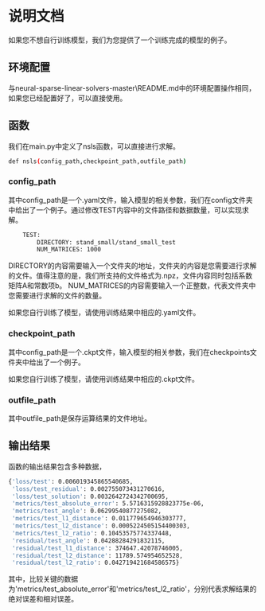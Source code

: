 # 说明文档

如果您不想自行训练模型，我们为您提供了一个训练完成的模型的例子。

## 环境配置

与neural-sparse-linear-solvers-master\README.md中的环境配置操作相同，如果您已经配置好了，可以直接使用。

## 函数

我们在main.py中定义了nsls函数，可以直接进行求解。

```sh
def nsls(config_path,checkpoint_path,outfile_path)
```

### config_path

其中config_path是一个.yaml文件，输入模型的相关参数，我们在config文件夹中给出了一个例子。通过修改TEST内容中的文件路径和数据数量，可以实现求解。

```sh
    TEST:
        DIRECTORY: stand_small/stand_small_test
        NUM_MATRICES: 1000
```

DIRECTORY的内容需要输入一个文件夹的地址，文件夹的内容是您需要进行求解的文件。值得注意的是，我们所支持的文件格式为.npz，文件内容同时包括系数矩阵A和常数项b。
NUM_MATRICES的内容需要输入一个正整数，代表文件夹中您需要进行求解的文件的数量。

如果您自行训练了模型，请使用训练结果中相应的.yaml文件。

### checkpoint_path

其中config_path是一个.ckpt文件，输入模型的相关参数，我们在checkpoints文件夹中给出了一个例子。

如果您自行训练了模型，请使用训练结果中相应的.ckpt文件。

### outfile_path

其中outfile_path是保存运算结果的文件地址。

## 输出结果

函数的输出结果包含多种数据，

```sh
{'loss/test': 0.006019345865540685,
 'loss/test_residual': 0.002755073431270616,
 'loss/test_solution': 0.0032642724342700695,
 'metrics/test_absolute_error': 5.5716315928823775e-06,
 'metrics/test_angle': 0.06299540877275082,
 'metrics/test_l1_distance': 0.011779654946303777,
 'metrics/test_l2_distance': 0.0005224505154400303,
 'metrics/test_l2_ratio': 0.10453575774337448,
 'residual/test_angle': 0.04288284291832115,
 'residual/test_l1_distance': 374647.42078746005,
 'residual/test_l2_distance': 11789.574954652528,
 'residual/test_l2_ratio': 0.042719421684586575}
```

其中，比较关键的数据为'metrics/test_absolute_error'和'metrics/test_l2_ratio'，分别代表求解结果的绝对误差和相对误差。
